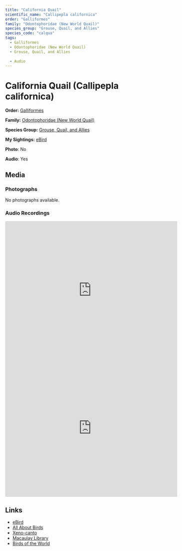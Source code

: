 ```yaml
---
title: "California Quail"
scientific_name: "Callipepla californica"
order: "Galliformes"
family: "Odontophoridae (New World Quail)"
species_group: "Grouse, Quail, and Allies"
species_code: "calqua"
tags: 
  - Galliformes
  - Odontophoridae (New World Quail)
  - Grouse, Quail, and Allies
  
  - Audio
---
```


# California Quail (Callipepla californica)

**Order:** [Galliformes](/tags/galliformes)

**Family:** [Odontophoridae (New World Quail)](/tags/odontophoridae-new-world-quail)

**Species Group:** [Grouse, Quail, and Allies](/tags/grouse-quail-and-allies)

**My Sightings:** [eBird](https://ebird.org/lifelist?r=world&time=life&spp=calqua)

**Photo**: No 

**Audio**: Yes

## Media
### Photographs
No photographs available.

### Audio Recordings
<iframe src="https://macaulaylibrary.org/asset/626995523/embed" width="550" height="440" frameborder="0" allowfullscreen></iframe>
<iframe src="https://macaulaylibrary.org/asset/626995524/embed" width="550" height="440" frameborder="0" allowfullscreen></iframe>

## Links
* [eBird](https://ebird.org/species/calqua) 
* [All About Birds](https://www.allaboutbirds.org/guide/calqua) 
* [Xeno-canto](https://www.xeno-canto.org/species/callipepla-californica) 
* [Macaulay Library](https://search.macaulaylibrary.org/catalog?taxonCode=calqua&sort=rating_rank_desc)
* [Birds of the World](https://birdsoftheworld.org/bow/species/calqua)
